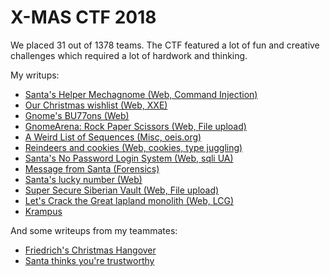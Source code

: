 # X-MAS CTF 2018

We placed 31 out of 1378 teams. The CTF featured a lot of fun and creative challenges which required a lot of hardwork and thinking.
 
My writups:

* [Santa's Helper Mechagnome (Web, Command Injection)](Santas%20helper%20mechagnome/writeup.md)
* [Our Christmas wishlist (Web, XXE)](Our%20Christmas%20Wishlist/writeup.md)
* [Gnome's BU77ons (Web)](Gnome%20Bu77ons/writeup.md)
* [GnomeArena: Rock Paper Scissors (Web, File upload)](GnomeArena/writeup.md)
* [A Weird List of Sequences (Misc, oeis.org)]()
* [Reindeers and cookies (Web, cookies, type juggling)](Reindeers%20and%20cookies/writeup.md)
* [Santa's No Password Login System (Web, sqli UA)](Santa's%20No%20Password%20Login%20System/writeup.md)
* [Message from Santa (Forensics)](Message%20from%20Santa/writeup.md)
* [Santa's lucky number (Web)](Santas%20Lucky%20Number/writeup.md)
* [Super Secure Siberian Vault (Web, File upload)](Siberian%20Secure%20Vault/writeup.md)
* [Let's Crack the Great lapland monolith (Web, LCG)](Let's%20Crack%20the%20Great%20lapland%20monolith/writeup.md)
* [Krampus](Krampus/writeup.md)

And some writeups from my teammates:

* [Friedrich's Christmas Hangover](https://github.com/happysox/CTF_Writeups/blob/master/XMAS_CTF_2018/friedrich/README.md)
* [Santa thinks you're trustworthy](https://github.com/happysox/CTF_Writeups/tree/master/XMAS_CTF_2018/trustworthy)